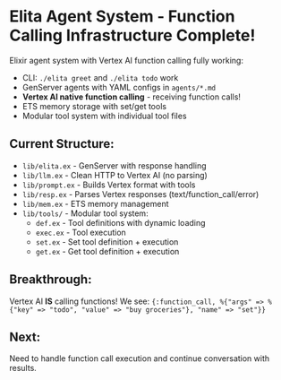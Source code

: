 # Elita Agent System - Function Calling Infrastructure Complete!

Elixir agent system with Vertex AI function calling fully working:
- CLI: `./elita greet` and `./elita todo` work  
- GenServer agents with YAML configs in `agents/*.md`
- **Vertex AI native function calling** - receiving function calls!
- ETS memory storage with set/get tools
- Modular tool system with individual tool files

## Current Structure:
- `lib/elita.ex` - GenServer with response handling  
- `lib/llm.ex` - Clean HTTP to Vertex AI (no parsing)
- `lib/prompt.ex` - Builds Vertex format with tools
- `lib/resp.ex` - Parses Vertex responses (text/function_call/error)
- `lib/mem.ex` - ETS memory management
- `lib/tools/` - Modular tool system:
  - `def.ex` - Tool definitions with dynamic loading
  - `exec.ex` - Tool execution 
  - `set.ex` - Set tool definition + execution
  - `get.ex` - Get tool definition + execution

## Breakthrough: 
Vertex AI **IS** calling functions! We see:
`{:function_call, %{"args" => %{"key" => "todo", "value" => "buy groceries"}, "name" => "set"}}`

## Next: 
Need to handle function call execution and continue conversation with results.